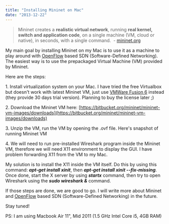 ```yaml
---
title: "Installing Mininet on Mac"
date: "2013-12-22"
---
```


> Mininet creates a **realistic virtual network**, running **real kernel, switch and application code**, on a single machine (VM, cloud or native), in seconds, with a single command.  - [mininet.org](http://mininetorg)

My main goal by installing Mininet on my Mac is to use it as a machine to play around with [OpenFlow](http://openflow.org) based SDN (Software-Defined Networking). The easiest way is to use the prepackaged Virtual Machine (VM) provided by Mininet.

Here are the steps:

1\. Install virtualization system on your Mac. I have tried the free Virtualbox but doesn't work with latest Mininet VM, just use [VMWare Fusion 6](http://www.vmware.com/products/fusion/features.html) instead (they provide 30 days trial version). Planning to buy the license later ;)

2\. Download the Mininet VM here: [https://bitbucket.org/mininet/mininet-vm-images/downloads](https://bitbucket.org/mininet/mininet-vm-images/downloads) 

3\. Unzip the VM, run the VM by opening the .ovf file. Here's snapshot of running Mininet VM

4\. We will need to run pre-installed Wireshark program inside the Mininet VM, therefore we will need X11 environment to display the GUI. I have problem forwarding X11 from the VM to my Mac.

My solution is to install the X11 inside the VM itself. Do this by using this command: _**apt-get install xinit**_, then _**apt-get install xinit --fix-missing**_. Once done, start the X server by using _**startx**_ command, then try to open Wireshark using the _**sudo wireshark &**_ command.

If those steps are done, we are good to go. I will write more about Mininet and [OpenFlow](http://openflow.org) based SDN (Software-Defined Networking) in the future.

Stay tuned!

PS: I am using Macbook Air 11", Mid 2011 (1.5 GHz Intel Core i5, 4GB RAM)

